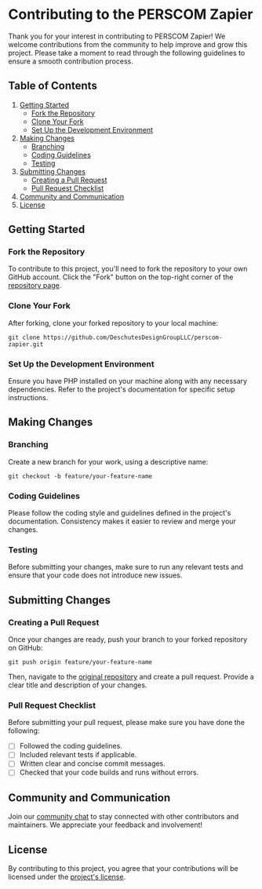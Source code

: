 # Contributing to the PERSCOM Zapier

Thank you for your interest in contributing to PERSCOM Zapier! We welcome contributions from the community to help improve and grow this project. Please take a moment to read through the following guidelines to ensure a smooth contribution process.

## Table of Contents
1. [Getting Started](#getting-started)
    - [Fork the Repository](#fork-the-repository)
    - [Clone Your Fork](#clone-your-fork)
    - [Set Up the Development Environment](#set-up-the-development-environment)
2. [Making Changes](#making-changes)
    - [Branching](#branching)
    - [Coding Guidelines](#coding-guidelines)
    - [Testing](#testing)
3. [Submitting Changes](#submitting-changes)
    - [Creating a Pull Request](#creating-a-pull-request)
    - [Pull Request Checklist](#pull-request-checklist)
4. [Community and Communication](#community-and-communication)
5. [License](#license)

## Getting Started

### Fork the Repository

To contribute to this project, you'll need to fork the repository to your own GitHub account. Click the "Fork" button on the top-right corner of the [repository page](https://github.com/DeschutesDesignGroupLLC/perscom-zapier).

### Clone Your Fork

After forking, clone your forked repository to your local machine:

```shell
git clone https://github.com/DeschutesDesignGroupLLC/perscom-zapier.git
```

### Set Up the Development Environment

Ensure you have PHP installed on your machine along with any necessary dependencies. Refer to the project's documentation for specific setup instructions.

## Making Changes

### Branching

Create a new branch for your work, using a descriptive name:

```shell
git checkout -b feature/your-feature-name
```

### Coding Guidelines

Please follow the coding style and guidelines defined in the project's documentation. Consistency makes it easier to review and merge your changes.

### Testing

Before submitting your changes, make sure to run any relevant tests and ensure that your code does not introduce new issues.

## Submitting Changes

### Creating a Pull Request

Once your changes are ready, push your branch to your forked repository on GitHub:

```shell
git push origin feature/your-feature-name
```

Then, navigate to the [original repository](https://github.com/DeschutesDesignGroupLLC/perscom-zapier) and create a pull request. Provide a clear title and description of your changes.

### Pull Request Checklist

Before submitting your pull request, please make sure you have done the following:
- [ ] Followed the coding guidelines.
- [ ] Included relevant tests if applicable.
- [ ] Written clear and concise commit messages.
- [ ] Checked that your code builds and runs without errors.

## Community and Communication

Join our [community chat](https://community.deschutesdesigngroup.com) to stay connected with other contributors and maintainers. We appreciate your feedback and involvement!

## License

By contributing to this project, you agree that your contributions will be licensed under the [project's license](https://github.com/DeschutesDesignGroupLLC/perscom-zapier).